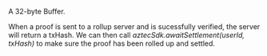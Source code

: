 A 32-byte Buffer.

When a proof is sent to a rollup server and is sucessfully verified, the server will return a txHash. We can then call _aztecSdk.awaitSettlement(userId, txHash)_ to make sure the proof has been rolled up and settled.
